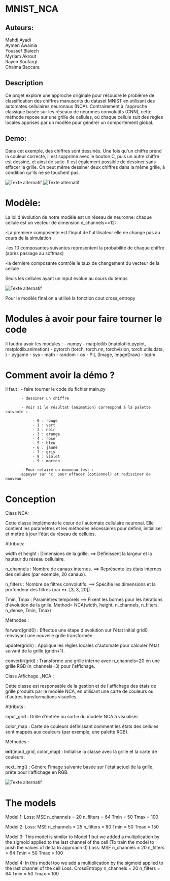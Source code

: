 # MNIST_NCA
## Auteurs:
Mahdi Ayadi  
Aymen Awainia  
Youssef Blaiech  
Myriam Akrout  
Rayen Soufargi  
Chaima Baccara


## Description

Ce projet explore une approche originale pour résoudre le problème de classification des chiffres manuscrits du dataset MNIST en utilisant des automates cellulaires neuronaux (NCA). Contrairement à l'approche classique basée sur les réseaux de neurones convolutifs (CNN), cette méthode repose sur une grille de cellules, où chaque cellule suit des règles locales apprises par un modèle pour générer un comportement global.

## Demo:
Dans cet exemple, des chiffres sont dessinés. Une fois qu'un chiffre prend la couleur correcte, il est supprimé avec le bouton C, puis un autre chiffre est dessiné, et ainsi de suite. Il est également possible de dessiner sans effacer la grille. On peut même dessiner deux chiffres dans la même grille, à condition qu'ils ne se touchent pas.

![Texte alternatif](demo.gif)
![Texte alternatif](demo2.gif)

# Modèle:
La loi d'évolution de notre modèle est un réseau de neuronne:
chaque cellule est un vecteur de dimension n_channels>=12:

-La premiere composente est l'input de l'utlilisateur elle ne change pas au cours de la simulation

-les 10 composantes suivantes representent la probabilité de chaque chiffre (après passage au softmax)

-la dernière composante contrôle le taux de changement du vecteur de la cellule

Seuls les cellules ayant un input evolue au cours du temps

![Texte alternatif](UpdateRule.png)

Pour le modèle final on a utilisé la fonction cout cross_entropy 

# Modules à avoir pour faire tourner le code 

Il faudra avoir les modules : - numpy
                              - matplotlib (matplotlib.pyplot, matplotlib.animation)
                              - pytorch (torch, torch.nn, torchvision, torch.utils.data, )
                              - pygame
                              - sys
                              - math
                              - random
                              - os
                              - PIL (Image, ImageDraw)
                              - tqdm
                              

# Comment avoir la démo ?

Il faut :  - faire tourner le code du fichier main.py

           - dessiner un chiffre

           - Voir si le résultat (animation) correspond à la palette suivante : 
           
                - 0 : rouge
                - 1 : vert
                - 2 : noir
                - 3 : orange
                - 4 : rose
                - 5 : bleu 
                - 6 : jaune 
                - 7 : gris
                - 8 : violet
                - 9 : marron

           - Pour refaire un nouveau test :
           appuyer sur 'c' pour effacer (optionnel) et redissiner de nouveau
 
#  Conception

Class NCA:

Cette classe implémente le cœur de l'automate cellulaire neuronal. Elle contient les paramètres et les méthodes nécessaires pour définir, initialiser et mettre à jour l'état du réseau de cellules.

Attributs:

width et height : Dimensions de la grille. ==>
Définissent la largeur et la hauteur du réseau cellulaire.

n_channels : Nombre de canaux internes. ==>
Représente les états internes des cellules (par exemple, 20 canaux).

n_filters : Nombre de filtres convolutifs. ==>
Spécifie les dimensions et la profondeur des filtres (par ex. [3, 3, 20]).

Tmin, Tmax : Paramètres temporels.==>
Fixent les bornes pour les itérations d'évolution de la grille.
Method= NCA(width, height, n_channels, n_filters, n_dense, Tmin, Tmax)

Méthodes :

forward(grid0) :
Effectue une étape d'évolution sur l'état initial grid0, renvoyant une nouvelle grille transformée.

update(gridn) :
Applique les règles locales d'automate pour calculer l'état suivant de la grille (gridn+1).

convertir(grid) :
Transforme une grille interne avec n_channels=20 en une grille RGB (n_channels=3) pour l'affichage.

Class Affichage _NCA :

Cette classe est responsable de la gestion et de l'affichage des états de grille produits par le modèle NCA, en utilisant une carte de couleurs ou d'autres transformations visuelles.


Attributs :

input_grid :
Grille d'entrée ou sortie du modèle NCA à visualiser.

color_map :
Carte de couleurs définissant comment les états des cellules sont mappés aux couleurs (par exemple, une palette RGB).

Méthodes :

__init__(input_grid, color_map) :
Initialise la classe avec la grille et la carte de couleurs.

next_img() :
Génère l'image suivante basée sur l'état actuel de la grille, prête pour l'affichage en RGB.


![Texte alternatif](tableau_desc.png)


# The models

Model 1: 
    Loss: MSE
    n_channels = 20
    n_filters = 64
    Tmin = 50
    Tmax = 100

Model 2: 
    Loss: MSE
    n_channels = 25
    n_filters = 80
    Tmin = 50
    Tmax = 150

Model 3: 
This model is similar to Model 1 but we added a multiplication by the sigmoid applied to the last channel of the cell 
(To train the model to push the values of delta to approach 0)
    Loss: MSE
    n_channels = 20
    n_filters = 64
    Tmin = 50
    Tmax = 100

Model 4: 
In this model too we add a multiplication by the sigmoid applied to the last channel of the cell 
    Loss: CrossEntropy
    n_channels = 20
    n_filters = 64
    Tmin = 50
    Tmax = 100

